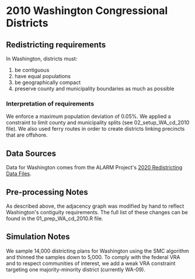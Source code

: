 # 2010 Washington Congressional Districts

## Redistricting requirements
In Washington, districts must:

1. be contiguous
2. have equal populations
3. be geographically compact
4. preserve county and municipality boundaries as much as possible


### Interpretation of requirements
We enforce a maximum population deviation of 0.05%. We applied a constraint to limit county and municipality splits (see 02_setup_WA_cd_2010 file). We also used ferry routes in order to create districts linking precincts that are offshore. 

## Data Sources
Data for Washington comes from the ALARM Project's [2020 Redistricting Data Files](https://alarm-redist.github.io/posts/2021-08-10-census-2020/).

## Pre-processing Notes
As described above, the adjacency graph was modified by hand to reflect Washington's contiguity requirements. The full list of these changes can be found in the 01_prep_WA_cd_2010.R file.

## Simulation Notes
We sample 14,000 districting plans for Washington using the SMC algorithm and thinned the samples down to 5,000. To comply with the federal VRA and to respect communities of interest, we add a weak VRA constraint targeting one majority-minority district (currently WA-09).

